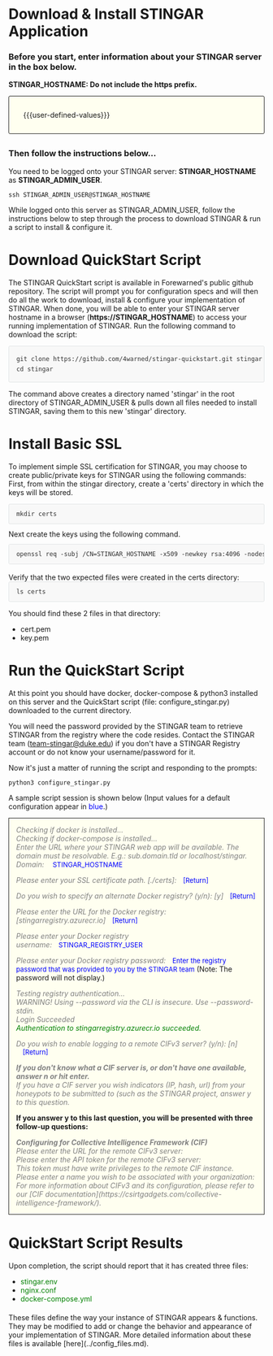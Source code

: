 Download & Install STINGAR Application
===============

### Before you start, enter information about your STINGAR server in the box below.

<b>STINGAR_HOSTNAME:  Do not include the https prefix.</b>

<div style="border: solid 1px;border-radius:3px;padding:2em;margin-bottom:2em;background-color:#fffff0;">
  {{{user-defined-values}}}
</div>

### Then follow the instructions below...

You need to be logged onto your STINGAR server: <b>STINGAR_HOSTNAME</b> as <b>STINGAR_ADMIN_USER</b>.

```
ssh STINGAR_ADMIN_USER@STINGAR_HOSTNAME
```

While logged onto this server as STINGAR_ADMIN_USER, follow the instructions below to step through the process to download STINGAR & run a script to install & configure it.

# Download QuickStart Script

The STINGAR QuickStart script is available in Forewarned's public github repository. The script will prompt you for configuration specs and will then do all the work to download, install & configure your implementation of STINGAR. When done, you will be able to enter your STINGAR server hostname in a browser (<b>https://STINGAR_HOSTNAME</b>) to access your running implementation of STINGAR.  Run the following command to download the script:

<div style="border:solid #e1e4e5 1px;background-color:#f8f8f8;padding:1em 1.2em;border-radius:3px;font-size:12px;font-family:monospace;color:#333;overflow:auto;white-space: nowrap;">
  <div style="display:block;margin:.5em 0;">git clone https://github.com/4warned/stingar-quickstart.git stingar</div>
  <div style="display:block;margin:.5em 0;">cd stingar</div>
</div>

The command above creates a directory named 'stingar' in the root directory of STINGAR_ADMIN_USER & pulls down all files needed to install STINGAR, saving them to this new 'stingar' directory.

# Install Basic SSL

To implement simple SSL certification for STINGAR, you may choose to create public/private keys for STINGAR using the following commands:
First, from within the stingar directory, create a 'certs' directory in which the keys will be stored.

<div style="border:solid #e1e4e5 1px;background-color:#f8f8f8;padding:1em 1.2em;border-radius:3px;font-size:12px;font-family:monospace;color:#333;overflow:auto;white-space: nowrap;">
  mkdir certs
</div>

<div style="margin:.8em 0;">Next create the keys using the following command.</div>

<div style="border:solid #e1e4e5 1px;background-color:#f8f8f8;padding:1em 1.2em;border-radius:3px;font-size:12px;font-family:monospace;color:#333;overflow:auto;white-space: nowrap;">
  openssl req -subj /CN=STINGAR_HOSTNAME -x509 -newkey rsa:4096 -nodes -keyout certs/key.pem -out certs/cert.pem -days 365
</div>

<br/>
Verify that the two expected files were created in the certs directory:
<div style="border:solid #e1e4e5 1px;background-color:#f8f8f8;padding:1em 1.2em;border-radius:3px;font-size:12px;font-family:monospace;color:#333;overflow:auto;white-space: nowrap;">
  ls certs
</div>

You should find these 2 files in that directory:

* cert.pem
* key.pem


# Run the QuickStart Script

At this point you should have docker, docker-compose & python3 installed on this server and the QuickStart script (file: configure_stingar.py) downloaded to the current directory.

You will need the password provided by the STINGAR team to retrieve STINGAR from the registry where the code resides. Contact the STINGAR team (<team-stingar@duke.edu>) if you don't have a STINGAR Registry account or do not know your username/password for it.

Now it's just a matter of running the script and responding to the prompts:

```
python3 configure_stingar.py
```
<style>
  .quickStartOutput {
    color: gray;
    font-style: italic;
  }
  .userInput {
    color: blue;
    font-style: underline;
    font-size: small;
    margin-left: 1em;
  }
</style>
A sample script session is shown below (Input values for a default configuration appear in <span style="color:blue;">blue</span>.)
<div style="border: solid 1px;border-radius 3px;background-color:#fffff0;padding:1em;">

  <div class="quickStartOutput">Checking if docker is installed...</div>
  <div class="quickStartOutput">Checking if docker-compose is installed...</div>

  <span class="quickStartOutput">
    Enter the URL where your STINGAR web app will be available. The domain must be resolvable. E.g.: sub.domain.tld or localhost/stingar.
    Domain: </span><span class="userInput">STINGAR_HOSTNAME</span>

  <span class="quickStartOutput">Please enter your SSL certificate path. [./certs]:</span><span class="userInput">[Return]</span>

  <span class="quickStartOutput">Do you wish to specify an alternate Docker registry? (y/n): [y]</span><span class="userInput">[Return]</span>

  <span class="quickStartOutput">Please enter the URL for the Docker registry: [stingarregistry.azurecr.io]</span><span class="userInput">[Return]</span>

  <span class="quickStartOutput">Please enter your Docker registry username:</span><span class="userInput">STINGAR_REGISTRY_USER</span>

  <span class="quickStartOutput">Please enter your Docker registry password:</span><span class="userInput">Enter the registry password that was provided to you by the STINGAR team</span> (Note: The password will not display.)

  <div class="quickStartOutput">Testing registry authentication...</div>
  <div class="quickStartOutput">WARNING! Using --password via the CLI is insecure. Use --password-stdin.</div>
  <div class="quickStartOutput">Login Succeeded</div>
  <div class="quickStartOutput" style="color:green;">Authentication to stingarregistry.azurecr.io succeeded.</div>

  <span class="quickStartOutput">Do you wish to enable logging to a remote CIFv3 server? (y/n): [n] </span><span class="userInput">[Return]</span>

  <div class="quickStartOutput"><b>If you don't know what a CIF server is, or don't have one available, answer n or hit enter.</b></div>

  <div class="quickStartOutput">If you have a CIF server you wish indicators (IP, hash, url) from your honeypots to be submitted to (such as the STINGAR project, answer y to this question.</div>

  <b>If you answer y to this last question, you will be presented with three follow-up questions:</b>

  <div class="quickStartOutput"><b>Configuring for Collective Intelligence Framework (CIF)</b></div>

  <div class="quickStartOutput">Please enter the URL for the remote CIFv3 server:</div>
  <div class="quickStartOutput">Please enter the API token for the remote CIFv3 server:</div>
  <div class="quickStartOutput"> This token must have write privileges to the remote CIF instance.</div>
  <div class="quickStartOutput">Please enter a name you wish to be associated with your organization: </div>

  <div class="quickStartOutput">For more information about CIFv3 and its configuration, please refer to our [CIF documentation](https://csirtgadgets.com/collective-intelligence-framework/).</div>
</div>

# QuickStart Script Results

Upon completion, the script should report that it has created three files:

- <span style="color:green;">stingar.env</span>
- <span style="color:green;">nginx.conf</span>
- <span style="color:green;">docker-compose.yml</span>

<h4></h4>
These files define the way your instance of STINGAR appears & functions. They may be modified to add or change the behavior and appearance of your implementation of STINGAR. More detailed information about these files is available [here](../config_files.md).
